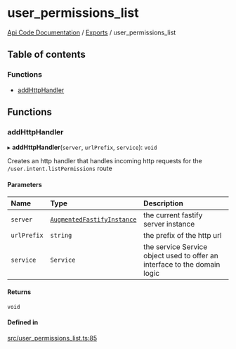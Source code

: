 # user\_permissions\_list
 
[Api Code Documentation](../README.md) / [Exports](../modules.md) / user\_permissions\_list

## Table of contents

### Functions

- [addHttpHandler](user_permissions_list.md#addhttphandler)

## Functions

### addHttpHandler

▸ **addHttpHandler**(`server`, `urlPrefix`, `service`): `void`

Creates an http handler that handles incoming http requests for the `/user.intent.listPermissions` route

#### Parameters

| Name | Type | Description |
| :------ | :------ | :------ |
| `server` | [`AugmentedFastifyInstance`](../interfaces/types.AugmentedFastifyInstance.md) | the current fastify server instance |
| `urlPrefix` | `string` | the prefix of the http url |
| `service` | `Service` | the service Service object used to offer an interface to the domain logic |

#### Returns

`void`

#### Defined in

[src/user_permissions_list.ts:85](https://github.com/openkfw/TruBudget/blob/d07ad94/api/src/user_permissions_list.ts#L85)
